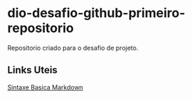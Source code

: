 # dio-desafio-github-primeiro-repositorio
Repositorio criado para o desafio de projeto.

## Links Uteis
[Sintaxe Basica Markdown](https://www.markdownguide.org/basic-syntax/)
